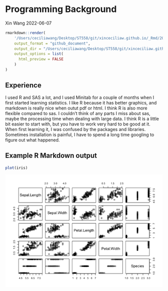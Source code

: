 Programming Background
================
Xin Wang
2022-06-07

``` r
rmarkdown::render(
    '/Users/ceciliawang/Desktop/ST558/git/xinceciliaw.github.io/_Rmd/2022-06-07-second-blog-post.Rmd', 
    output_format = "github_document",
    output_dir = "/Users/ceciliawang/Desktop/ST558/git/xinceciliaw.github.io/_posts",
    output_options = list(
      html_preview = FALSE
    )
)
```

## Experience

I used R and SAS a lot, and I used Minitab for a couple of months when I
first started learning statistics. I like R because it has better
graphics, and markdown is really nice when outut pdf or html. I think R
is also more flexible compared to sas. I couldn’t think of any parts I
miss about sas, maybe the processing time when dealing with large data.
I think R is a little bit easier to start with, but you have to work
very hard to be good at it. When first learning it, I was confused by
the packages and libraries. Sometimes installation is painful, I have to
spend a long time googling to figure out what happened.

## Example R Markdown output

``` r
plot(iris)
```

![](../images/unnamed-chunk-3-1.png)<!-- -->
